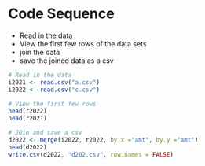 # Code Sequence
- Read in the data
- View the first few rows of the data sets
- join the data
- save the joined data as a csv

```r
# Read in the data
i2021 <- read.csv("a.csv")
i2022 <- read.csv("c.csv")
```


```r
# View the first few rows
head(r2022)
head(r2021)
```

```r
# JOin and save a csv
d2022 <- merge(i2022, r2022, by.x ="amt", by.y ="amt")
head(d2022)
write.csv(d2022, "d202.csv", row.names = FALSE)
```
